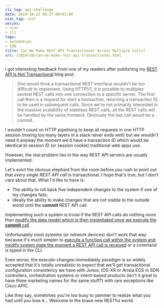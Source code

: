 ```yaml
---
cli_tag: api-challenge
date: 2019-10-22 08:27:00+02:00
niac_tag: rest
series:
- niac
- cli
tags:
- automation
- SDN
title: Can We Make REST API Transactional Across Multiple Calls?
url: /2019/10/can-we-make-rest-api-transactional.html
---
```

I got interesting feedback from one of my readers after publishing my [REST API Is Not Transactional](https://blog.ipspace.net/2019/04/rest-api-is-not-transactional.html) blog post:

> One would think a transactional REST interface wouldn't be too difficult to implement. Using HTTP1/1, it is possible to multiplex several REST calls into one connection to a specific server. The first call then is a request for start a transaction, returning a transaction ID, to be used in subsequent calls. Since we're not primarily interested in the massive scalability of stateless REST calls, all the REST calls will be handled by the same frontend. Obviously the last call would be a commit.

I wouldn't count on HTTP pipelining to keep all requests in one HTTP session (mixing too many layers in a stack never ends well) but we wouldn't need it anyway the moment we'd have a transaction ID which would be identical to session ID (or session cookie) traditional web apps use.
<!--more-->
However, the real problem lies in the way REST API servers are usually implemented.

Let's evict the obvious elephant from the room before you rush to point out that *every single REST API call* is transactional. I hope that's true, but I don't care about that. What I'd like to have is:

-   The ability to roll back five independent changes to the system if one of my changes fails;
-   Ideally the ability to make changes that are not visible to the outside world until the **commit** REST API call.

Implementing such a system is trivial if the REST API calls do nothing more than [modify the data model which is then instantiated once we execute the **commit** call](https://blog.ipspace.net/2018/09/adjusting-system-state-with.html).

Unfortunately most systems (or network devices) don't work that way because it's much simpler to [execute a function call within the system and modify system state the moment a REST API call is received](https://blog.ipspace.net/2018/09/infrastructure-as-code-netconf-and-rest.html) or a command is typed in the CLI.

Even worse, the execute-changes-immediately paradigm is so widely accepted that it's totally unrealistic to expect that we'll get transactional configuration consistency we have with Junos, IOS-XR or Arista EOS in SDN controllers, orchestration systems or intent-based products (isn't it great to have three marketing names for the same stuff?) with rare exceptions like Cisco APIC.

Like they say, sometimes you're too busy to yammer to realize what you had until you lose it... Welcome to the brave new RESTful world.
